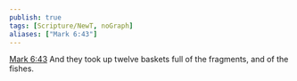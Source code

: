 ```yaml
---
publish: true
tags: [Scripture/NewT, noGraph]
aliases: ["Mark 6:43"]
---
```

[Mark 6:43](https://churchofjesuschrist.org/study/scriptures/nt/mark/6?lang=eng&id=p43#p43) And they took up twelve baskets full of the fragments, and of the fishes.
